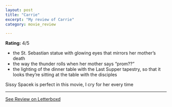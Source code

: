 ```yaml
---
layout: post
title: "Carrie"
excerpt: "My review of Carrie"
category: movie_review

---
```


**Rating:** 4/5

* the St. Sebastian statue with glowing eyes that mirrors her mother’s death
* the way the thunder rolls when her mother says “prom??”
* the lighting of the dinner table with the Last Supper tapestry, so that it looks they’re sitting at the table with the disciples

Sissy Spacek is perfect in this movie, I cry for her every time

<hr>

[See Review on Letterboxd](https://boxd.it/1pYN3r)

